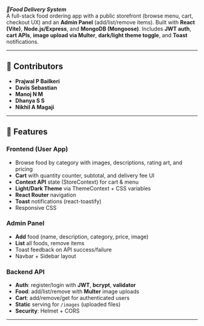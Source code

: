 ***🍴Food Delivery System***<br>
A full-stack food ordering app with a public storefront (browse menu, cart, checkout UX) and an **Admin Panel** (add/list/remove items). Built with **React (Vite)**, **Node.js/Express**, and **MongoDB (Mongoose)**. Includes **JWT auth**, **cart APIs**, **image upload via Multer**, **dark/light theme toggle**, and **Toast** notifications.

---

## 👥 Contributors
- **Prajwal P Bailkeri**
- **Davis Sebastian**
- **Manoj N M**
- **Dhanya S S**
- **Nikhil A Magaji**

---

## 🧩 Features

### Frontend (User App)
- Browse food by category with images, descriptions, rating art, and pricing
- **Cart** with quantity counter, subtotal, and delivery fee UI
- **Context API** state (StoreContext) for cart & menu
- **Light/Dark Theme** via ThemeContext + CSS variables
- **React Router** navigation
- **Toast** notifications (react-toastify)
- Responsive CSS

### Admin Panel
- **Add** food (name, description, category, price, image)
- **List** all foods, remove items
- Toast feedback on API success/failure
- Navbar + Sidebar layout

### Backend API
- **Auth**: register/login with **JWT**, **bcrypt**, **validator**
- **Food**: add/list/remove with **Multer** image uploads
- **Cart**: add/remove/get for authenticated users
- **Static** serving for `/images` (uploaded files)
- **Security**: Helmet + CORS

---


